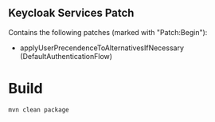 Keycloak Services Patch
----

Contains the following patches (marked with "Patch:Begin"):

- applyUserPrecendenceToAlternativesIfNecessary (DefaultAuthenticationFlow)

# Build
```
mvn clean package
```